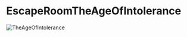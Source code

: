 # EscapeRoomTheAgeOfIntolerance
![TheAgeOfIntolerance](https://user-images.githubusercontent.com/89194459/133954990-e40c61a6-2527-4c7d-a1ef-e25daf0e74de.jpg)

